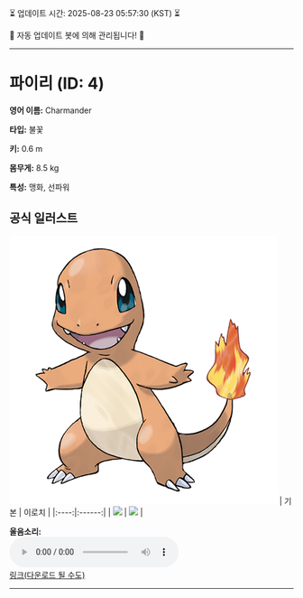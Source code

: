 
⏳ 업데이트 시간: 2025-08-23 05:57:30 (KST) ⏳

🤖 자동 업데이트 봇에 의해 관리됩니다! 🤖

---

# 파이리 (ID: 4)
**영어 이름:** Charmander

**타입:** 불꽃

**키:** 0.6 m

**몸무게:** 8.5 kg

**특성:** 맹화, 선파워

## 공식 일러스트
![](https://raw.githubusercontent.com/PokeAPI/sprites/master/sprites/pokemon/other/official-artwork/4.png)
| 기본 | 이로치 |
|:----:|:------:|
| <img src="http://play.pokemonshowdown.com/sprites/ani/charmander.gif" width="200"> | <img src="http://play.pokemonshowdown.com/sprites/ani-shiny/charmander.gif" width="200"> |

**울음소리:**<br><audio controls src="https://raw.githubusercontent.com/PokeAPI/cries/main/cries/pokemon/latest/4.ogg"></audio><br> [링크(다운로드 될 수도)](https://raw.githubusercontent.com/PokeAPI/cries/main/cries/pokemon/latest/4.ogg)


---
